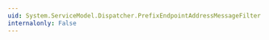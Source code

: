 ```yaml
---
uid: System.ServiceModel.Dispatcher.PrefixEndpointAddressMessageFilter.Match(System.ServiceModel.Channels.Message)
internalonly: False
---
```

